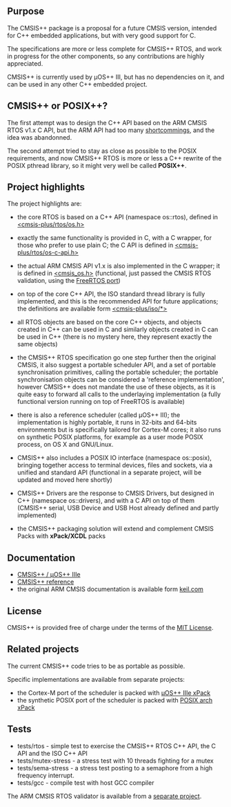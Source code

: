 ## Purpose

The CMSIS++ package is a proposal for a future CMSIS version, intended for C++ embedded applications, but with very good support for C. 

The specifications are more or less complete for CMSIS++ RTOS, and work in progress for the other components, so any contributions are highly appreciated.

CMSIS++ is currently used by µOS++ III, but has no dependencies on it, and can be used in any other C++ embedded project.

## CMSIS++ or POSIX++?

The first attempt was to design the C++ API based on the ARM CMSIS RTOS v1.x C API, but the ARM API had too many [shortcommings](https://github.com/ARM-software/CMSIS/issues/64), and the idea was abandonned. 

The second attempt tried to stay as close as possible to the POSIX requirements, and now CMSIS++ RTOS is more or less a C++ rewrite of the POSIX pthread library, so it might very well be called **POSIX++**.

## Project highlights

The project highlights are:

- the core RTOS is based on a C++ API (namespace os::rtos), defined in [<cmsis-plus/rtos/os.h>](https://github.com/micro-os-plus/cmsis-plus/blob/xpack/include/cmsis-plus/rtos/os.h)

- exactly the same functionality is provided in C, with a C wrapper, for those who prefer to use plain C; the C API is defined in [<cmsis-plus/rtos/os-c-api.h>](https://github.com/micro-os-plus/cmsis-plus/blob/xpack/include/cmsis-plus/rtos/os-c-api.h)

- the actual ARM CMSIS API v1.x is also implemented in the C wrapper; it is defined in [<cmsis_os.h>](https://github.com/micro-os-plus/cmsis-plus/blob/xpack/include/cmsis-plus/legacy/cmsis_os.h) (functional, just passed the CMSIS RTOS validation, using the [FreeRTOS port](https://github.com/xpacks/freertos/blob/xpack/cmsis-plus/include/cmsis-plus/rtos/port/os-inlines.h))

- on top of the core C++ API, the ISO standard thread library is fully implemented, and this is the recommended API for future applications; the definitions are available form [<cmsis-plus/iso/*>](https://github.com/micro-os-plus/cmsis-plus/tree/xpack/include/cmsis-plus/iso)

- all RTOS objects are based on the core C++ objects, and objects created in C++ can be used in C and similarly objects created in C can be used in C++ (there is no mystery here, they represent exactly the same objects)

- the CMSIS++ RTOS specification go one step further then the original CMSIS, it also suggest a portable scheduler API, and a set of portable synchronisation primitives, calling the portable scheduler; the portable synchronisation objects can be considered a 'reference implementation', however CMSIS++ does not mandate the use of these objects, as it is quite easy to forward all calls to the underlaying implementation (a fully functional version running on top of FreeRTOS is available)

- there is also a reference scheduler (called µOS++ III); the implementation is highly portable, it runs in 32-bits and 64-bits environments but is specifically tailored for Cortex-M cores; it also runs on synthetic POSIX platforms, for example as a user mode POSIX process, on OS X and GNU/Linux. 

- CMSIS++ also includes a POSIX IO interface (namespace os::posix), bringing together access to terminal devices, files and sockets, via a unified and standard API (functional in a separate project, will be updated and moved here shortly)

- CMSIS++ Drivers are the response to CMSIS Drivers, but designed in C++ (namespace os::drivers), and with a C API on top of them (CMSIS++ serial, USB Device and USB Host already defined and partly implemented)

- the CMSIS++ packaging solution will extend and complement CMSIS Packs with **xPack/XCDL** packs

## Documentation

* [CMSIS++ / µOS++ IIIe](http://micro-os-plus.github.io)
* [CMSIS++ reference](http://micro-os-plus.github.io/reference/cmsis-plus/)
* the original ARM CMSIS documentation is available form 
[keil.com](http://www.keil.com/pack/doc/CMSIS/General/html/index.html)

## License

CMSIS++ is provided free of charge under the terms of the [MIT License](https://opensource.org/licenses/MIT).

## Related projects

The current CMSIS++ code tries to be as portable as possible.

Specific implementations are available from separate projects:

- the Cortex-M port of the scheduler is packed with [µOS++ IIIe xPack](https://github.com/micro-os-plus/micro-os-plus-iii)
- the synthetic POSIX port of the scheduler is packed with [POSIX arch xPack](https://github.com/micro-os-plus/posix-arch)

## Tests

* tests/rtos - simple test to exercise the CMSIS++ RTOS C++ API, the C API and the ISO C++ API
* tests/mutex-stress - a stress test with 10 threads fighting for a mutex
* tests/sema-stress - a stress test posting to a semaphore from a high frequency interrupt.
* tests/gcc - compile test with host GCC compiler

The ARM CMSIS RTOS validator is available from a [separate project](https://github.com/xpacks/arm-cmsis-rtos-validator).



